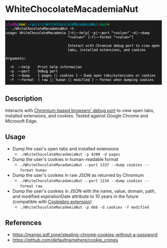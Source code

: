 # WhiteChocolateMacademiaNut

![WhiteChocolateMacademiaNut](./example.png)

## Description
Interacts with [Chromium-based browsers' debug port](https://blog.chromium.org/2011/05/remote-debugging-with-chrome-developer.html) to view open tabs, installed extensions, and cookies. Tested against Google Chrome and Microsoft Edge.

## Usage
- Dump the user's open tabs and installed extensions
    - ```./WhiteChocolateMacademiaNut -p 4200 -d pages```
- Dump the user's cookies in human-readable format
    - ```./WhiteChocolateMacademiaNut --port 1337 --dump cookies --format human```
- Dump the user's cookies in raw JSON as returned by Chromium
    - ```./WhiteChocolateMacademiaNut --port 1234 --dump cookies --format raw```
- Dump the user's cookies in JSON with the name, value, domain, path, and modified expirationDate attribute to 10 years in the future (compatible with [Cookiebro extension](https://nodetics.com/cookiebro/))
    - ```./WhiteChocolateMacademiaNut -p 666 -d cookies -f modified```

## References
- https://mango.pdf.zone/stealing-chrome-cookies-without-a-password
- https://github.com/defaultnamehere/cookie_crimes